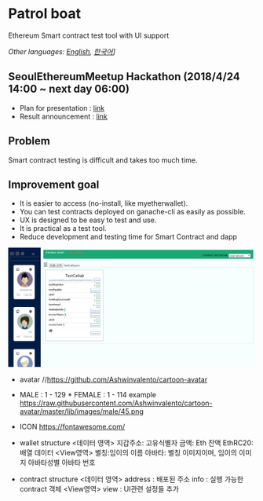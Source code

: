 # Patrol boat
Ethereum Smart contract test tool with UI support

*Other languages: [English](README.md), [한국어](README.ko.md)]*

## SeoulEthereumMeetup Hackathon (2018/4/24 14:00 ~ next day 06:00)
- Plan for presentation : 
[link](https://docs.google.com/presentation/d/1w-jPVe7lhoqhAhg9ll8uCGPwQR5UBhfOHTf5KheTMbI/edit?usp=sharing)
- Result announcement :
[link](https://docs.google.com/presentation/d/1RUSk7vmv6_51ADHiQG2vxPdCh-pVrXnARmgalBTGA2c/edit?usp=sharing)

## Problem
Smart contract testing is difficult and takes too much time.

## Improvement goal
* It is easier to access (no-install, like myetherwallet).
* You can test contracts deployed on ganache-cli as easily as possible.
* UX is designed to be easy to test and use.
* It is practical as a test tool.
* Reduce development and testing time for Smart Contract and dapp

![Alt text](https://github.com/harborPlatform/patrolboat/blob/master/screenshot_201805016.JPG "screenshot 201805016")



- avatar
//https://github.com/Ashwinvalento/cartoon-avatar
 * MALE : 1 - 129 * FEMALE : 1 - 114
 example
 https://raw.githubusercontent.com/Ashwinvalento/cartoon-avatar/master/lib/images/male/45.png

- ICON 
https://fontawesome.com/

- wallet structure
  <데이터 영역>
   지갑주소: 고유식별자
   금액: Eth 잔액
   EthRC20:배열 데이터
  <View영역>
   별칭:임이의 이름
   아바타: 별칭 이미지이며, 임이의 이미지
   아바타성별
   아바타 번호

- contract structure
  <데이터 영역>
    address : 배포된 주소
    info : 실행 가능한 contract 객체
  <View영역>
   view : UI관련 설정들 추가
